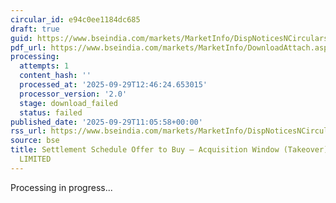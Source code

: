 ```yaml
---
circular_id: e94c0ee1184dc685
draft: true
guid: https://www.bseindia.com/markets/MarketInfo/DispNoticesNCirculars.aspx?Noticeid={516D3C35-1C32-4DA5-B064-B1976C98974E}&noticeno=20250929-37&dt=09/29/2025&icount=37&totcount=48&flag=0
pdf_url: https://www.bseindia.com/markets/MarketInfo/DownloadAttach.aspx?id=20250929-37&attachedId=
processing:
  attempts: 1
  content_hash: ''
  processed_at: '2025-09-29T12:46:24.653015'
  processor_version: '2.0'
  stage: download_failed
  status: failed
published_date: '2025-09-29T11:05:58+00:00'
rss_url: https://www.bseindia.com/markets/MarketInfo/DispNoticesNCirculars.aspx?Noticeid={516D3C35-1C32-4DA5-B064-B1976C98974E}&noticeno=20250929-37&dt=09/29/2025&icount=37&totcount=48&flag=0
source: bse
title: Settlement Schedule Offer to Buy – Acquisition Window (Takeover) for CMX HOLDINGS
  LIMITED
---
```


Processing in progress...